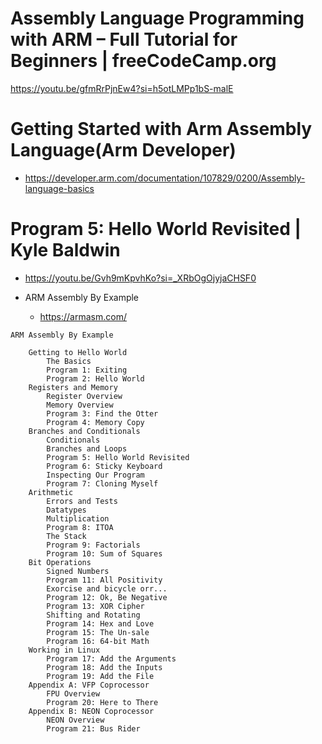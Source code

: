 # Assembly Language Programming with ARM – Full Tutorial for Beginners | freeCodeCamp.org

https://youtu.be/gfmRrPjnEw4?si=h5otLMPp1bS-malE

# Getting Started with Arm Assembly Language(Arm Developer)

- https://developer.arm.com/documentation/107829/0200/Assembly-language-basics

# Program 5: Hello World Revisited | Kyle Baldwin
- https://youtu.be/Gvh9mKpvhKo?si=_XRbOgOjyjaCHSF0

- ARM Assembly By Example
  - https://armasm.com/
```
ARM Assembly By Example

    Getting to Hello World
        The Basics
        Program 1: Exiting
        Program 2: Hello World
    Registers and Memory
        Register Overview
        Memory Overview
        Program 3: Find the Otter
        Program 4: Memory Copy
    Branches and Conditionals
        Conditionals
        Branches and Loops
        Program 5: Hello World Revisited
        Program 6: Sticky Keyboard
        Inspecting Our Program
        Program 7: Cloning Myself
    Arithmetic
        Errors and Tests
        Datatypes
        Multiplication
        Program 8: ITOA
        The Stack
        Program 9: Factorials
        Program 10: Sum of Squares
    Bit Operations
        Signed Numbers
        Program 11: All Positivity
        Exorcise and bicycle orr...
        Program 12: Ok, Be Negative
        Program 13: XOR Cipher
        Shifting and Rotating
        Program 14: Hex and Love
        Program 15: The Un-sale
        Program 16: 64-bit Math
    Working in Linux
        Program 17: Add the Arguments
        Program 18: Add the Inputs
        Program 19: Add the File
    Appendix A: VFP Coprocessor
        FPU Overview
        Program 20: Here to There
    Appendix B: NEON Coprocessor
        NEON Overview
        Program 21: Bus Rider
```


